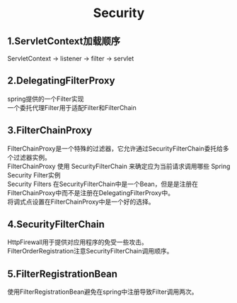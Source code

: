 # <center>Security</center>

## 1.ServletContext加载顺序
ServletContext -> listener -> filter -> servlet
## 2.DelegatingFilterProxy   
spring提供的一个Filter实现   
一个委托代理Filter用于适配Filter和FilterChain
## 3.FilterChainProxy
FilterChainProxy是一个特殊的过滤器，它允许通过SecurityFilterChain委托给多个过滤器实例。   
FilterChainProxy 使用 SecurityFilterChain 来确定应为当前请求调用哪些 Spring Security Filter实例   
Security Filters 在SecurityFilterChain中是一个Bean，但是是注册在FilterChainProxy中而不是注册在DelegatingFilterProxy中。    
将调式点设置在FilterChainProxy中是一个好的选择。
## 4.SecurityFilterChain
HttpFirewall用于提供对应用程序的免受一些攻击。   
FilterOrderRegistration注意SecurityFilterChain调用顺序。
## 5.FilterRegistrationBean
使用FilterRegistrationBean避免在spring中注册导致Filter调用两次。